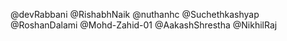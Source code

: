 <!-- Add your github username below like eg @devrabbani  -->

@devRabbani
@RishabhNaik
@nuthanhc
@Suchethkashyap
@RoshanDalami
@Mohd-Zahid-01
@AakashShrestha
@NikhilRaj
